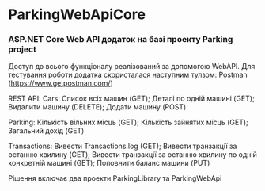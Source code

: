 # ParkingWebApiCore
### ASP.NET Core Web API додаток на базі проекту Parking project 

Доступ до всього функціоналу реалізований за допомогою WebAPI. 
Для тестування роботи додатка скористалася наступним тулзом: Postman (https://www.getpostman.com/)

REST API:
Cars: Список всіх машин (GET); Деталі по одній машині (GET); Видалити машину (DELETE); Додати машину (POST)

Parking: Кількість вільних місць (GET); Кількість зайнятих місць (GET); Загальний дохід (GET)

Transactions: Вивести Transactions.log (GET); Вивести транзакції за останню хвилину (GET); Вивести транзакції за останню хвилину по одній конкретній машині (GET); Поповнити баланс машини (PUT)

Рішення включає два проекти ParkingLibrary та ParkingWebApi
